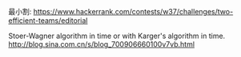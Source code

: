 最小割:
https://www.hackerrank.com/contests/w37/challenges/two-efficient-teams/editorial

 Stoer-Wagner algorithm in  time 
 or with Karger's algorithm in  time.
 http://blog.sina.com.cn/s/blog_700906660100v7vb.html